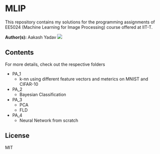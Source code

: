 
# MLIP

This repository contains my solutions for the programming assignments of EE5024 (Machine Learning for Image Processing) course offered at IIT-T.

**Author(s):** Aakash Yadav
[![](https://img.shields.io/twitter/follow/nimrobotics.svg?style=social)](https://twitter.com/intent/follow?screen_name=nimrobotics)

## Contents
For more details, check out the respective folders 
- PA_1
	- k-nn using different feature vectors and meterics on MNIST and CIFAR-10
- PA_2
	- Bayesian Classification
- PA_3
	- PCA
	- FLD
- PA_4
	- Neural Network from scratch 

## License

MIT
